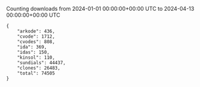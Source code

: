 
Counting downloads from 2024-01-01 00:00:00+00:00 UTC to 2024-04-13 00:00:00+00:00 UTC

```
{
    "arkode": 436,
    "cvode": 1712,
    "cvodes": 808,
    "ida": 369,
    "idas": 150,
    "kinsol": 110,
    "sundials": 44437,
    "clones": 26483,
    "total": 74505
}
```
